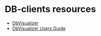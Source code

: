 # DB-clients resources

- [DbVisualizer](https://dbvis.com/)
- [DbVisualizer Users Guide](https://confluence.dbvis.com/)
